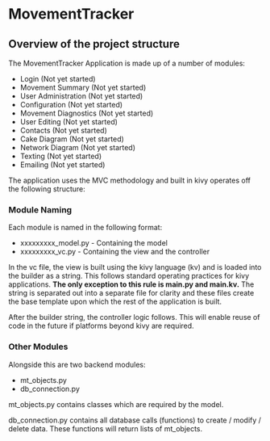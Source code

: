 # MovementTracker #

## Overview of the project structure

The MovementTracker Application is made up of a number of modules:

* Login (Not yet started)
* Movement Summary (Not yet started)
* User Administration (Not yet started)
* Configuration (Not yet started)
* Movement Diagnostics (Not yet started)
* User Editing (Not yet started)
* Contacts (Not yet started)
* Cake Diagram (Not yet started)
* Network Diagram (Not yet started)
* Texting (Not yet started)
* Emailing (Not yet started)

The application uses the MVC methodology and built in kivy operates off the following structure:

### Module Naming
Each module is named in the following format:  

* xxxxxxxxx_model.py - Containing the model  
* xxxxxxxxx_vc.py - Containing the view and the controller  

In the vc file, the view is built using the kivy language (kv) and is loaded into the builder as a string. This follows standard operating practices for kivy applications. **The only exception to this rule is main.py and main.kv.** The string is separated out into a separate file for clarity and these files create the base template upon which the rest of the application is built.  

After the builder string, the controller logic follows. This will enable reuse of code in the future if platforms beyond kivy are required.  

### Other Modules

Alongside this are two backend modules:  

* mt_objects.py  
* db_connection.py  

mt_objects.py contains classes which are required by the model.  

db_connection.py contains all database calls (functions) to create / modify / delete data. These functions will return lists of mt_objects.  
